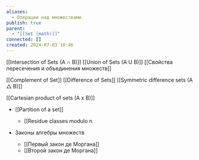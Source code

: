 ```yaml
---
aliases:
  - Операции над множествами
publish: true
parent:
  - "[[Set (math)]]"
connected: []
created: 2024-07-03 10:46
---
```


[[Intersection of Sets (A ∩ B)]]
[[Union of Sets (A U B)]]
[[Свойства пересечения и объединения множеств]]

[[Complement of Set]]
[[Difference of Sets]]
[[Symmetric difference sets (A △ B)]]

[[Cartesian product of sets (A x B)]]
- [[Partition of a set]]
	- [[Residue classes modulo n

- Законы алгебры множеств
	- [[Первый закон де Моргана]]
	- [[Второй закон де Моргана]]